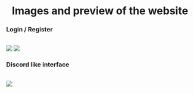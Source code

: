 <h1 align="center"> Images and preview of the website</h1>
<h3>Login / Register </h3><br>
<img src="https://github.com/SulemanMohiuddin/Chatbot-using-sockets-in-NodeJS/assets/96354394/fb41707f-1767-440e-85d6-8628ed6fe091">
<img src="https://github.com/SulemanMohiuddin/Chatbot-using-sockets-in-NodeJS/assets/96354394/936f880f-e396-4673-ace6-e2b0adf35778">
<br><h3> Discord like interface </h3><br>
<img src="https://github.com/SulemanMohiuddin/Chatbot-using-sockets-in-NodeJS/assets/96354394/62049a13-4c86-4ec2-8109-3fd4ab7dfb58">

